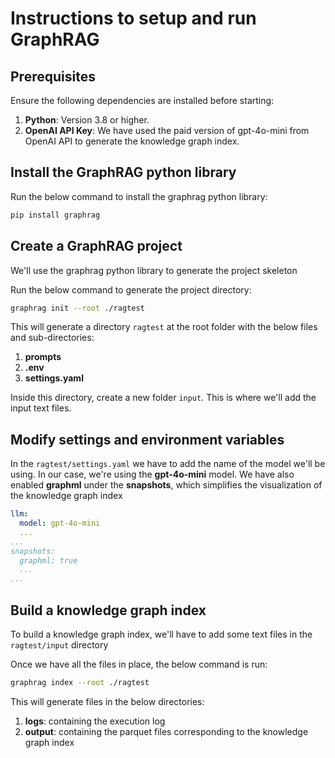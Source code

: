# Instructions to setup and run GraphRAG

## Prerequisites

Ensure the following dependencies are installed before starting:
1. **Python**: Version 3.8 or higher.
2. **OpenAI API Key**: We have used the paid version of gpt-4o-mini from OpenAI API to generate the knowledge graph index.

## Install the GraphRAG python library

Run the below command to install the graphrag python library:
```bash
pip install graphrag
```

## Create a GraphRAG project

We'll use the graphrag python library to generate the project skeleton

Run the below command to generate the project directory:
```bash
graphrag init --root ./ragtest
```
This will generate a directory ```ragtest``` at the root folder with the below files and sub-directories:
1. **prompts**
2. **.env**
3. **settings.yaml**

Inside this directory, create a new folder ```input```. This is where we'll add the input text files.

## Modify settings and environment variables

In the ```ragtest/settings.yaml``` we have to add the name of the model we'll be using. In our case, we're using the **gpt-4o-mini** model. We have also enabled **graphml** under the **snapshots**, which simplifies the visualization of the knowledge graph index

```yaml
llm:
  model: gpt-4o-mini
  ...
...
snapshots:
  graphml: true
  ...
...
```

## Build a knowledge graph index

To build a knowledge graph index, we'll have to add some text files in the ```ragtest/input``` directory

Once we have all the files in place, the below command is run:
```bash
graphrag index --root ./ragtest
```
This will generate files in the below directories:
1. **logs**: containing the execution log
2. **output**: containing the parquet files corresponding to the knowledge graph index